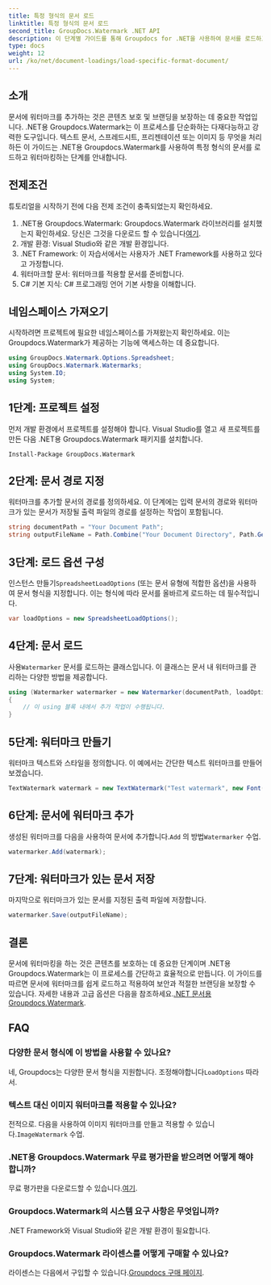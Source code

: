 ```yaml
---
title: 특정 형식의 문서 로드
linktitle: 특정 형식의 문서 로드
second_title: GroupDocs.Watermark .NET API
description: 이 단계별 가이드를 통해 Groupdocs for .NET을 사용하여 문서를 로드하고 워터마크하는 방법을 알아보세요. 손쉽게 콘텐츠를 보호하고 브랜드를 지정하세요.
type: docs
weight: 12
url: /ko/net/document-loadings/load-specific-format-document/
---
```

## 소개
문서에 워터마크를 추가하는 것은 콘텐츠 보호 및 브랜딩을 보장하는 데 중요한 작업입니다. .NET용 Groupdocs.Watermark는 이 프로세스를 단순화하는 다재다능하고 강력한 도구입니다. 텍스트 문서, 스프레드시트, 프리젠테이션 또는 이미지 등 무엇을 처리하든 이 가이드는 .NET용 Groupdocs.Watermark를 사용하여 특정 형식의 문서를 로드하고 워터마킹하는 단계를 안내합니다.
## 전제조건
튜토리얼을 시작하기 전에 다음 전제 조건이 충족되었는지 확인하세요.
1.  .NET용 Groupdocs.Watermark: Groupdocs.Watermark 라이브러리를 설치했는지 확인하세요. 당신은 그것을 다운로드 할 수 있습니다[여기](https://releases.groupdocs.com/Watermark/net/).
2. 개발 환경: Visual Studio와 같은 개발 환경입니다.
3. .NET Framework: 이 자습서에서는 사용자가 .NET Framework를 사용하고 있다고 가정합니다.
4. 워터마크할 문서: 워터마크를 적용할 문서를 준비합니다.
5. C# 기본 지식: C# 프로그래밍 언어 기본 사항을 이해합니다.

## 네임스페이스 가져오기
시작하려면 프로젝트에 필요한 네임스페이스를 가져왔는지 확인하세요. 이는 Groupdocs.Watermark가 제공하는 기능에 액세스하는 데 중요합니다.
```csharp
using GroupDocs.Watermark.Options.Spreadsheet;
using GroupDocs.Watermark.Watermarks;
using System.IO;
using System;
```

## 1단계: 프로젝트 설정
먼저 개발 환경에서 프로젝트를 설정해야 합니다. Visual Studio를 열고 새 프로젝트를 만든 다음 .NET용 Groupdocs.Watermark 패키지를 설치합니다.
```shell
Install-Package GroupDocs.Watermark
```
## 2단계: 문서 경로 지정
워터마크를 추가할 문서의 경로를 정의하세요. 이 단계에는 입력 문서의 경로와 워터마크가 있는 문서가 저장될 출력 파일의 경로를 설정하는 작업이 포함됩니다.
```csharp
string documentPath = "Your Document Path";
string outputFileName = Path.Combine("Your Document Directory", Path.GetFileName(documentPath));
```
## 3단계: 로드 옵션 구성
 인스턴스 만들기`SpreadsheetLoadOptions` (또는 문서 유형에 적합한 옵션)을 사용하여 문서 형식을 지정합니다. 이는 형식에 따라 문서를 올바르게 로드하는 데 필수적입니다.
```csharp
var loadOptions = new SpreadsheetLoadOptions();
```
## 4단계: 문서 로드
 사용`Watermarker` 문서를 로드하는 클래스입니다. 이 클래스는 문서 내 워터마크를 관리하는 다양한 방법을 제공합니다.
```csharp
using (Watermarker watermarker = new Watermarker(documentPath, loadOptions))
{
    // 이 using 블록 내에서 추가 작업이 수행됩니다.
}
```
## 5단계: 워터마크 만들기
워터마크 텍스트와 스타일을 정의합니다. 이 예에서는 간단한 텍스트 워터마크를 만들어 보겠습니다.
```csharp
TextWatermark watermark = new TextWatermark("Test watermark", new Font("Arial", 12));
```
## 6단계: 문서에 워터마크 추가
생성된 워터마크를 다음을 사용하여 문서에 추가합니다.`Add` 의 방법`Watermarker` 수업.
```csharp
watermarker.Add(watermark);
```
## 7단계: 워터마크가 있는 문서 저장
마지막으로 워터마크가 있는 문서를 지정된 출력 파일에 저장합니다.
```csharp
watermarker.Save(outputFileName);
```

## 결론
문서에 워터마킹을 하는 것은 콘텐츠를 보호하는 데 중요한 단계이며 .NET용 Groupdocs.Watermark는 이 프로세스를 간단하고 효율적으로 만듭니다. 이 가이드를 따르면 문서에 워터마크를 쉽게 로드하고 적용하여 보안과 적절한 브랜딩을 보장할 수 있습니다. 자세한 내용과 고급 옵션은 다음을 참조하세요.[.NET 문서용 Groupdocs.Watermark](https://reference.groupdocs.com/Watermark/net/).
## FAQ
### 다양한 문서 형식에 이 방법을 사용할 수 있나요?
 네, Groupdocs는 다양한 문서 형식을 지원합니다. 조정해야합니다`LoadOptions` 따라서.
### 텍스트 대신 이미지 워터마크를 적용할 수 있나요?
 전적으로. 다음을 사용하여 이미지 워터마크를 만들고 적용할 수 있습니다.`ImageWatermark` 수업.
### .NET용 Groupdocs.Watermark 무료 평가판을 받으려면 어떻게 해야 합니까?
 무료 평가판을 다운로드할 수 있습니다.[여기](https://releases.groupdocs.com/).
### Groupdocs.Watermark의 시스템 요구 사항은 무엇입니까?
.NET Framework와 Visual Studio와 같은 개발 환경이 필요합니다.
### Groupdocs.Watermark 라이센스를 어떻게 구매할 수 있나요?
라이센스는 다음에서 구입할 수 있습니다.[Groupdocs 구매 페이지](https://purchase.groupdocs.com/buy).